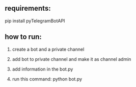 ## requirements: 

pip install pyTelegramBotAPI


## how to run:

1. create a bot and a private channel

2. add bot to private channel and make it as channel admin 

3. add information in the bot.py

4. run this command: python bot.py
